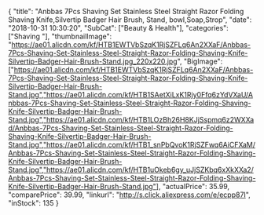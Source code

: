 {
	"title": "Anbbas 7Pcs Shaving Set Stainless Steel Straight Razor Folding Shaving Knife,Silvertip Badger Hair Brush, Stand, bowl,Soap,Strop",
	"date": "2018-10-31 10:30:20",
	"SubCat": ["Beauty & Health"],
	"categories": ["Shaving "],
	"thumbnailImage": "https://ae01.alicdn.com/kf/HTB1EWTVbSzqK1RjSZFLq6An2XXaF/Anbbas-7Pcs-Shaving-Set-Stainless-Steel-Straight-Razor-Folding-Shaving-Knife-Silvertip-Badger-Hair-Brush-Stand.jpg_220x220.jpg",
	"BigImage": ["https://ae01.alicdn.com/kf/HTB1EWTVbSzqK1RjSZFLq6An2XXaF/Anbbas-7Pcs-Shaving-Set-Stainless-Steel-Straight-Razor-Folding-Shaving-Knife-Silvertip-Badger-Hair-Brush-Stand.jpg","https://ae01.alicdn.com/kf/HTB1SAetXiLxK1Rjy0Ffq6zYdVXaU/Anbbas-7Pcs-Shaving-Set-Stainless-Steel-Straight-Razor-Folding-Shaving-Knife-Silvertip-Badger-Hair-Brush-Stand.jpg","https://ae01.alicdn.com/kf/HTB1LOzBh26H8KJjSspmq6z2WXXad/Anbbas-7Pcs-Shaving-Set-Stainless-Steel-Straight-Razor-Folding-Shaving-Knife-Silvertip-Badger-Hair-Brush-Stand.jpg","https://ae01.alicdn.com/kf/HTB1_snPbQvoK1RjSZFwq6AiCFXaM/Anbbas-7Pcs-Shaving-Set-Stainless-Steel-Straight-Razor-Folding-Shaving-Knife-Silvertip-Badger-Hair-Brush-Stand.jpg","https://ae01.alicdn.com/kf/HTB1uOkeb6gy_uJjSZKbq6xXkXXa2/Anbbas-7Pcs-Shaving-Set-Stainless-Steel-Straight-Razor-Folding-Shaving-Knife-Silvertip-Badger-Hair-Brush-Stand.jpg"],
	"actualPrice": 35.99,
	"comparePrice": 39.99,
	"linkurl": "http://s.click.aliexpress.com/e/ecpp87I",
	"inStock": 135
}
